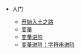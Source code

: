 - 入门

  - [开始入土之路](start.md)
  - [变量](variable.md)
  - [变量进阶](variable2.md)
  - [变量进阶：字符串进阶](variable3.md)
